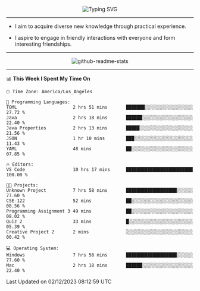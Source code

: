 <p align="center">
  <img src="https://readme-typing-svg.demolab.com?font=Fira+Code&weight=500&size=32&duration=2500&pause=1600&center=true&vCenter=true&random=false&width=1024&height=64&lines=Hi+there+%F0%9F%91%8B;I'm+delighted+you+could+make+it+here+%F0%9F%8E%89;I'm+Harry%2C+a+college+student+still+finding+my+way" alt="Typing SVG" />
</p>


---


- I aim to acquire diverse new knowledge through practical experience.

- I aspire to engage in friendly interactions with everyone and form interesting friendships.


---


<p align="center">
  <img src="https://github-readme-stats.vercel.app/api?username=Harry-Jing&show_icons=true" alt="github-readme-stats"/>
</p>


---

<!--START_SECTION:waka-->
📊 **This Week I Spent My Time On** 

```text
🕑︎ Time Zone: America/Los_Angeles

💬 Programming Languages: 
TOML                     2 hrs 51 mins       ███████░░░░░░░░░░░░░░░░░░   27.72 % 
Java                     2 hrs 18 mins       ██████░░░░░░░░░░░░░░░░░░░   22.40 % 
Java Properties          2 hrs 13 mins       █████░░░░░░░░░░░░░░░░░░░░   21.56 % 
JSON                     1 hr 10 mins        ███░░░░░░░░░░░░░░░░░░░░░░   11.43 % 
YAML                     48 mins             ██░░░░░░░░░░░░░░░░░░░░░░░   07.85 % 

🔥 Editors: 
VS Code                  10 hrs 17 mins      █████████████████████████   100.00 % 

🐱‍💻 Projects: 
Unknown Project          7 hrs 58 mins       ███████████████████░░░░░░   77.60 % 
CSE-122                  52 mins             ██░░░░░░░░░░░░░░░░░░░░░░░   08.56 % 
Programming Assignment 3 49 mins             ██░░░░░░░░░░░░░░░░░░░░░░░   08.02 % 
Quiz 2                   33 mins             █░░░░░░░░░░░░░░░░░░░░░░░░   05.39 % 
Creative Project 2       2 mins              ░░░░░░░░░░░░░░░░░░░░░░░░░   00.42 % 

💻 Operating System: 
Windows                  7 hrs 58 mins       ███████████████████░░░░░░   77.60 % 
Mac                      2 hrs 18 mins       ██████░░░░░░░░░░░░░░░░░░░   22.40 % 
```


 Last Updated on 02/12/2023 08:12:59 UTC
<!--END_SECTION:waka-->
